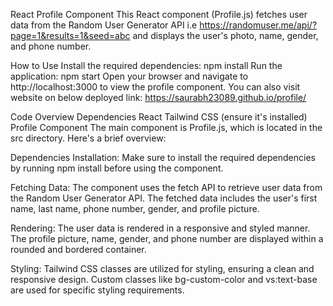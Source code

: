 React Profile Component
This React component (Profile.js) fetches user data from the Random User Generator API i.e https://randomuser.me/api/?page=1&results=1&seed=abc and displays the user's photo, name, gender, and phone number.

How to Use
Install the required dependencies: npm install
Run the application: npm start
Open your browser and navigate to http://localhost:3000 to view the profile component.
You can also visit website on below deployed link: https://saurabh23089.github.io/profile/

Code Overview
Dependencies
React
Tailwind CSS (ensure it's installed)
Profile Component
The main component is Profile.js, which is located in the src directory. Here's a brief overview:

Dependencies Installation:
Make sure to install the required dependencies by running npm install before using the component.

Fetching Data:
The component uses the fetch API to retrieve user data from the Random User Generator API. The fetched data includes the user's first name, last name, phone number, gender, and profile picture.

Rendering:
The user data is rendered in a responsive and styled manner. The profile picture, name, gender, and phone number are displayed within a rounded and bordered container.

Styling:
Tailwind CSS classes are utilized for styling, ensuring a clean and responsive design. Custom classes like bg-custom-color and vs:text-base are used for specific styling requirements.